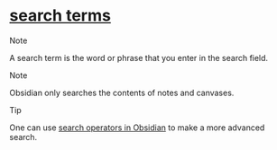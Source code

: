# [search terms](https://help.obsidian.md/Plugins/Search#Search+terms)

> [!NOTE]
> A search term is the word or phrase that you enter in the search field.

> [!NOTE]
> Obsidian only searches the contents of notes and canvases.

> [!TIP]
> One can use [search operators in Obsidian](https://help.obsidian.md/Plugins/Search#Search+operators) to make a more advanced search.
